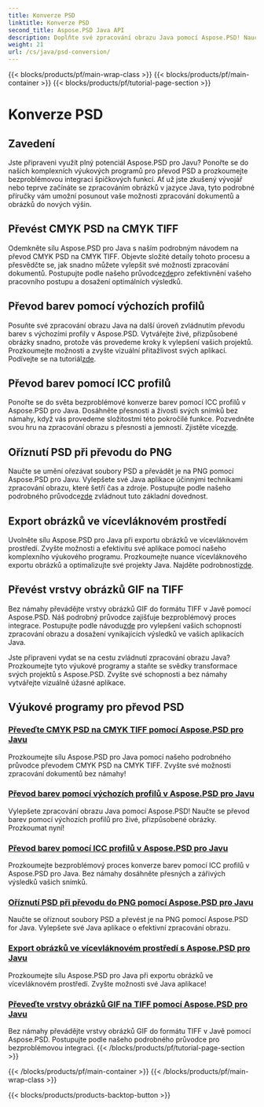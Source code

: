 ```yaml
---
title: Konverze PSD
linktitle: Konverze PSD
second_title: Aspose.PSD Java API
description: Doplňte své zpracování obrazu Java pomocí Aspose.PSD! Naučte se převádět CMYK PSD na CMYK TIFF, hlavní převod barev, ořezávání souborů PSD a další.
weight: 21
url: /cs/java/psd-conversion/
---
```


{{< blocks/products/pf/main-wrap-class >}}
{{< blocks/products/pf/main-container >}}
{{< blocks/products/pf/tutorial-page-section >}}

# Konverze PSD

## Zavedení

Jste připraveni využít plný potenciál Aspose.PSD pro Javu? Ponořte se do našich komplexních výukových programů pro převod PSD a prozkoumejte bezproblémovou integraci špičkových funkcí. Ať už jste zkušený vývojář nebo teprve začínáte se zpracováním obrázků v jazyce Java, tyto podrobné příručky vám umožní posunout vaše možnosti zpracování dokumentů a obrázků do nových výšin.

## Převést CMYK PSD na CMYK TIFF
 Odemkněte sílu Aspose.PSD pro Java s naším podrobným návodem na převod CMYK PSD na CMYK TIFF. Objevte složité detaily tohoto procesu a přesvědčte se, jak snadno můžete vylepšit své možnosti zpracování dokumentů. Postupujte podle našeho průvodce[zde](./cmyk-psd-to-cmyk-tiff/)pro zefektivnění vašeho pracovního postupu a dosažení optimálních výsledků.

## Převod barev pomocí výchozích profilů
 Posuňte své zpracování obrazu Java na další úroveň zvládnutím převodu barev s výchozími profily v Aspose.PSD. Vytvářejte živé, přizpůsobené obrázky snadno, protože vás provedeme kroky k vylepšení vašich projektů. Prozkoumejte možnosti a zvyšte vizuální přitažlivost svých aplikací. Podívejte se na tutoriál[zde](./color-conversion-default-profiles/).

## Převod barev pomocí ICC profilů
 Ponořte se do světa bezproblémové konverze barev pomocí ICC profilů v Aspose.PSD pro Java. Dosáhněte přesnosti a živosti svých snímků bez námahy, když vás provedeme složitostmi této pokročilé funkce. Pozvedněte svou hru na zpracování obrazu s přesností a jemností. Zjistěte více[zde](./color-conversion-icc-profiles/).

## Oříznutí PSD při převodu do PNG
Naučte se umění ořezávat soubory PSD a převádět je na PNG pomocí Aspose.PSD pro Javu. Vylepšete své Java aplikace účinnými technikami zpracování obrazu, které šetří čas a zdroje. Postupujte podle našeho podrobného průvodce[zde](./cropping-psd-converting-png/) zvládnout tuto základní dovednost.

## Export obrázků ve vícevláknovém prostředí
 Uvolněte sílu Aspose.PSD pro Java při exportu obrázků ve vícevláknovém prostředí. Zvyšte možnosti a efektivitu své aplikace pomocí našeho komplexního výukového programu. Prozkoumejte nuance vícevláknového exportu obrázků a optimalizujte své projekty Java. Najděte podrobnosti[zde](./export-images-multi-thread/).

## Převést vrstvy obrázků GIF na TIFF
 Bez námahy převádějte vrstvy obrázků GIF do formátu TIFF v Javě pomocí Aspose.PSD. Náš podrobný průvodce zajišťuje bezproblémový proces integrace. Postupujte podle návodu[zde](./gif-image-layers-to-tiff/) pro vylepšení vašich schopností zpracování obrazu a dosažení vynikajících výsledků ve vašich aplikacích Java.

Jste připraveni vydat se na cestu zvládnutí zpracování obrazu Java? Prozkoumejte tyto výukové programy a staňte se svědky transformace svých projektů s Aspose.PSD. Zvyšte své schopnosti a bez námahy vytvářejte vizuálně úžasné aplikace. 
## Výukové programy pro převod PSD
### [Převeďte CMYK PSD na CMYK TIFF pomocí Aspose.PSD pro Javu](./cmyk-psd-to-cmyk-tiff/)
Prozkoumejte sílu Aspose.PSD pro Java pomocí našeho podrobného průvodce převodem CMYK PSD na CMYK TIFF. Zvyšte své možnosti zpracování dokumentů bez námahy!
### [Převod barev pomocí výchozích profilů v Aspose.PSD pro Javu](./color-conversion-default-profiles/)
Vylepšete zpracování obrazu Java pomocí Aspose.PSD! Naučte se převod barev pomocí výchozích profilů pro živé, přizpůsobené obrázky. Prozkoumat nyní!
### [Převod barev pomocí ICC profilů v Aspose.PSD pro Javu](./color-conversion-icc-profiles/)
Prozkoumejte bezproblémový proces konverze barev pomocí ICC profilů v Aspose.PSD pro Java. Bez námahy dosáhněte přesných a zářivých výsledků vašich snímků.
### [Oříznutí PSD při převodu do PNG pomocí Aspose.PSD pro Javu](./cropping-psd-converting-png/)
Naučte se oříznout soubory PSD a převést je na PNG pomocí Aspose.PSD for Java. Vylepšete své Java aplikace o efektivní zpracování obrazu.
### [Export obrázků ve vícevláknovém prostředí s Aspose.PSD pro Javu](./export-images-multi-thread/)
Prozkoumejte sílu Aspose.PSD pro Java při exportu obrázků ve vícevláknovém prostředí. Zvyšte možnosti své Java aplikace!
### [Převeďte vrstvy obrázků GIF na TIFF pomocí Aspose.PSD pro Javu](./gif-image-layers-to-tiff/)
Bez námahy převádějte vrstvy obrázků GIF do formátu TIFF v Javě pomocí Aspose.PSD. Postupujte podle našeho podrobného průvodce pro bezproblémovou integraci.
{{< /blocks/products/pf/tutorial-page-section >}}

{{< /blocks/products/pf/main-container >}}
{{< /blocks/products/pf/main-wrap-class >}}

{{< blocks/products/products-backtop-button >}}
